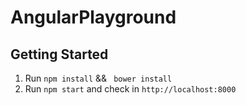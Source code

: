 # AngularPlayground

## Getting Started
1. Run ```npm install``` && ``` bower install```
2. Run ```npm start``` and check in ```http://localhost:8000```
